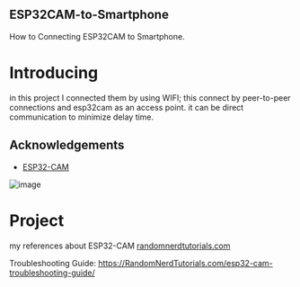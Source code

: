 ## ESP32CAM-to-Smartphone
How to Connecting ESP32CAM to Smartphone. 

# Introducing
in this project I connected them by using WIFI; this connect by peer-to-peer connections and esp32cam as an access point. it can be direct communication to minimize delay time. 

## Acknowledgements
- [ESP32-CAM](https://randomnerdtutorials.com/esp32-cam-ai-thinker-pinout/)

![image](https://user-images.githubusercontent.com/110273737/211490681-0bd1cd73-3020-49a7-a754-92c9208e4331.png)

# Project
my references about ESP32-CAM [randomnerdtutorials.com](https://randomnerdtutorials.com/esp32-cam-video-streaming-web-server-camera-home-assistant/)

Troubleshooting Guide: https://RandomNerdTutorials.com/esp32-cam-troubleshooting-guide/


